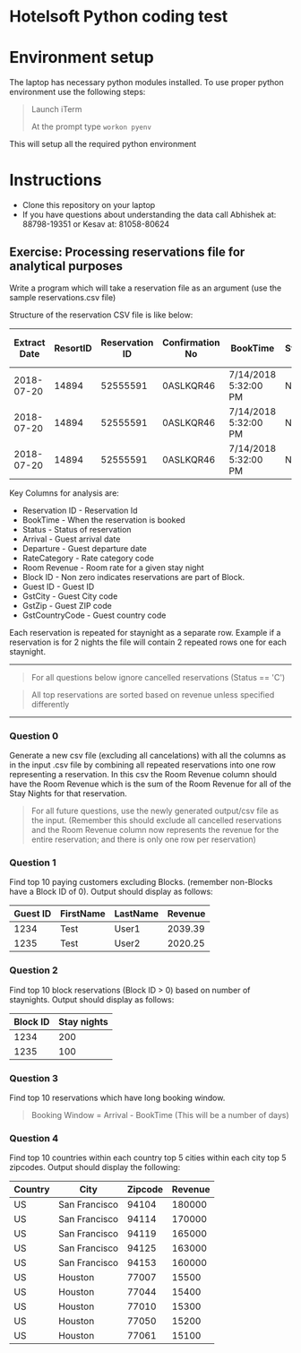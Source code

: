 # Hotelsoft Python coding test

# Environment setup

The laptop has necessary python modules installed.  To use proper python environment use the following steps:

> Launch iTerm
> 
> At the prompt type `workon pyenv`

This will setup all the required python environment

# Instructions
* Clone this repository on your laptop
* If you have questions about understanding the data call Abhishek at: 88798-19351 or Kesav at: 81058-80624

## Exercise: Processing reservations file for analytical purposes

Write a program which will take a reservation file as an argument (use the sample reservations.csv file)

Structure of the reservation CSV file is like below:

| Extract Date | ResortID | Reservation ID | Confirmation No | BookTime             | Status | Arrival              | Departure            | Stay Date            | Adults | Children | Nights | RateCode | RateCodeName    | RateCategory | RoomType | Quantity | Packages | Room Revenue | Package Revenue | Other Revenue | Reservation Type | MarketCode | Market Name | Source Description   | Origin | Company ID | Company Name | Travel Agent ID | Block ID | Guest ID | FirstName | LastName | Update Date          | RoutingCode | Modify Date          | GstAddress         | GstCity   | GstRegion | GstRegionCode | GstZip | GstCountryCode | 
|--------------|----------|----------------|-----------------|----------------------|--------|----------------------|----------------------|----------------------|--------|----------|--------|----------|-----------------|--------------|----------|----------|----------|--------------|-----------------|---------------|------------------|------------|-------------|----------------------|--------|------------|--------------|-----------------|----------|----------|-----------|----------|----------------------|-------------|----------------------|--------------------|-----------|-----------|---------------|--------|----------------| 
| 2018-07-20   | 14894    | 52555591       | 0ASLKQR46       | 7/14/2018 5:32:00 PM | N      | 8/4/2018 12:00:00 AM | 8/7/2018 12:00:00 AM | 8/4/2018 12:00:00 AM | 1      | 0        | 3      | B-AAA    | AAA Member Rate | Association  | KING     | 1        |          | 287.100000   | 0.000000        | 0.0           | Transient        |            |             | Booking Engine (IBE) |        | 0          |              | 0               | 0        | 0        | Leanne    | Johnson  | 7/14/2018 5:32:00 PM |             | 7/14/2018 5:32:00 PM | 209 Danville Drive | Los Gatos |           | CA            | 95032  | US             | 
| 2018-07-20   | 14894    | 52555591       | 0ASLKQR46       | 7/14/2018 5:32:00 PM | N      | 8/4/2018 12:00:00 AM | 8/7/2018 12:00:00 AM | 8/5/2018 12:00:00 AM | 1      | 0        | 3      | B-AAA    | AAA Member Rate | Association  | KING     | 1        |          | 188.100000   | 0.000000        | 0.0           | Transient        |            |             | Booking Engine (IBE) |        | 0          |              | 0               | 0        | 0        | Leanne    | Johnson  | 7/14/2018 5:32:00 PM |             | 7/14/2018 5:32:00 PM | 209 Danville Drive | Los Gatos |           | CA            | 95032  | US             | 
| 2018-07-20   | 14894    | 52555591       | 0ASLKQR46       | 7/14/2018 5:32:00 PM | N      | 8/4/2018 12:00:00 AM | 8/7/2018 12:00:00 AM | 8/6/2018 12:00:00 AM | 1      | 0        | 3      | B-AAA    | AAA Member Rate | Association  | KING     | 1        |          | 188.100000   | 0.000000        | 0.0           | Transient        |            |             | Booking Engine (IBE) |        | 0          |              | 0               | 0        | 0        | Leanne    | Johnson  | 7/14/2018 5:32:00 PM |             | 7/14/2018 5:32:00 PM | 209 Danville Drive | Los Gatos |           | CA            | 95032  | US             | 

Key Columns for analysis are: 

* Reservation ID - Reservation Id
* BookTime - When the reservation is booked
* Status - Status of reservation
* Arrival - Guest arrival date
* Departure - Guest departure date
* RateCategory - Rate category code
* Room Revenue - Room rate for a given stay night
* Block ID - Non zero indicates reservations are part of Block.
* Guest ID - Guest ID
* GstCity - Guest City code
* GstZip - Guest ZIP code
* GstCountryCode - Guest country code

Each reservation is repeated for staynight as a separate row.  Example if a reservation is for 2 nights the file will contain 2 repeated rows one for each staynight.


---
> For all questions below ignore cancelled reservations (Status == 'C')

> All top reservations are sorted based on revenue unless specified differently 
---

### Question 0

Generate a new csv file (excluding all cancelations) with all the columns as in the input .csv file by combining all repeated reservations into one row representing a reservation. In this csv the Room Revenue column should have the Room Revenue which is the sum of the Room Revenue for all of the Stay Nights for that reservation. 

> For all future questions, use the newly generated output/csv file as the input. (Remember this should exclude all cancelled reservations and the Room Revenue column now represents the revenue for the entire reservation; and there is only one row per reservation)

### Question 1

Find top 10 paying customers excluding Blocks. (remember non-Blocks have a Block ID of 0).  Output should display as follows:

| Guest ID | FirstName | LastName | Revenue | 
|----------|-----------|----------|---------| 
| 1234     | Test      | User1    | 2039.39 | 
| 1235     | Test      | User2    | 2020.25 | 


### Question 2

Find top 10 block reservations (Block ID > 0) based on number of staynights.  Output should display as follows:

| Block ID | Stay nights | 
|----------|-------------| 
| 1234     | 200         | 
| 1235     | 100         | 

### Question 3

Find top 10 reservations which have long booking window.

> Booking Window = Arrival - BookTime (This will be a number of days)


### Question 4

Find top 10 countries within each country top 5 cities within each city top 5 zipcodes.  Output should display the following:

| Country | City          | Zipcode | Revenue | 
|---------|---------------|---------|---------| 
| US      | San Francisco | 94104   | 180000  | 
| US      | San Francisco | 94114   | 170000  | 
| US      | San Francisco | 94119   | 165000  | 
| US      | San Francisco | 94125   | 163000  | 
| US      | San Francisco | 94153   | 160000  | 
| US      | Houston       | 77007   | 15500   | 
| US      | Houston       | 77044   | 15400   | 
| US      | Houston       | 77010   | 15300   | 
| US      | Houston       | 77050   | 15200   | 
| US      | Houston       | 77061   | 15100   | 



